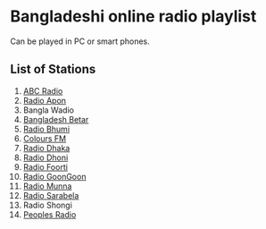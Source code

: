 # Bangladeshi online radio playlist

Can be played in PC or smart phones.

## List of Stations

1. [ABC Radio](https://www.abcradio.fm/)
1. [Radio Apon](http://www.radioapon.com/)
1. Bangla Wadio
1. [Bangladesh Betar](http://www.betar.gov.bd/)
1. [Radio Bhumi](http://www.radiobhumi.fm/)
1. [Colours FM](http://colours.fm/)
1. [Radio Dhaka](http://dhakafm904.com/)
1. [Radio Dhoni](http://radiodhoni.fm/)
1. [Radio Foorti](https://www.radiofoorti.fm/)
1. [Radio GoonGoon](https://radiogoongoon.com/)
1. [Radio Munna](http://radiomunnabd.com/)
1. [Radio Sarabela](http://radiosarabela.fm/)
1. Radio Shongi
1. [Peoples Radio](http://www.peoplesradio.fm/)
